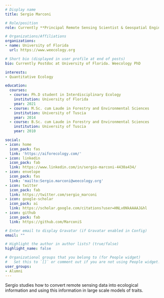 ```yaml
---
# Display name
title: Sergio Marconi

# Role/position
role: Currently **Principal Remote Sensing Scientist & Geospatial Engineer at Terra Global Capital**. Weecology PhD

# Organizations/Affiliations
organizations:
- name: University of Florida
  url: https://www.weecology.org

# Short bio (displayed in user profile at end of posts)
bio: Currently Postdoc at University of Florida. Weecology PhD

interests:
- Quantitative Ecology

education:
  courses:
  - course: Ph.D student in Interdisciplinary Ecology
    institution: University of Florida
    year: 2021
  - course: M.Sc. cum Laude in Forestry and Environmental Sciences
    institution: University of Tuscia
    year: 2014
  - course: B.Sc. cum Laude in Forestry and Environmental Sciences
    institution: University of Tuscia
    year: 2010

social:
- icon: home
  icon_pack: fas
  link: 'https://aiforecology.com/'
- icon: linkedin
  icon_pack: fab
  link: https://www.linkedin.com/in/sergio-marconi-4430a434/
- icon: envelope
  icon_pack: fas
  link: 'mailto:Sergio.marconi@weecology.org'
- icon: twitter
  icon_pack: fab
  link: https://twitter.com/sergio_marconi
- icon: google-scholar
  icon_pack: ai
  link: https://scholar.google.com/citations?user=HNLv0NkAAAAJ&hl
- icon: github
  icon_pack: fab
  link: https://github.com/MarconiS

# Enter email to display Gravatar (if Gravatar enabled in Config)
email: ""

# Highlight the author in author lists? (true/false)
highlight_name: false

# Organizational groups that you belong to (for People widget)
#   Set this to `[]` or comment out if you are not using People widget.
user_groups:
- Alumni
---
```


Sergio studies how to convert remote sensing data into ecological information and using this information in large scale models of traits.
